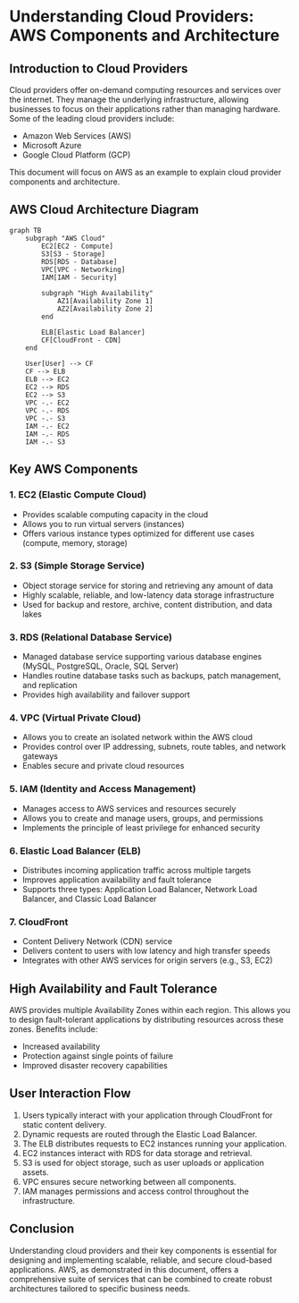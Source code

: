 # Understanding Cloud Providers: AWS Components and Architecture

## Introduction to Cloud Providers

Cloud providers offer on-demand computing resources and services over the internet. They manage the underlying infrastructure, allowing businesses to focus on their applications rather than managing hardware. Some of the leading cloud providers include:

- Amazon Web Services (AWS)
- Microsoft Azure
- Google Cloud Platform (GCP)

This document will focus on AWS as an example to explain cloud provider components and architecture.

## AWS Cloud Architecture Diagram

```mermaid
graph TB
    subgraph "AWS Cloud"
        EC2[EC2 - Compute]
        S3[S3 - Storage]
        RDS[RDS - Database]
        VPC[VPC - Networking]
        IAM[IAM - Security]
        
        subgraph "High Availability"
            AZ1[Availability Zone 1]
            AZ2[Availability Zone 2]
        end
        
        ELB[Elastic Load Balancer]
        CF[CloudFront - CDN]
    end
    
    User[User] --> CF
    CF --> ELB
    ELB --> EC2
    EC2 --> RDS
    EC2 --> S3
    VPC -.- EC2
    VPC -.- RDS
    VPC -.- S3
    IAM -.- EC2
    IAM -.- RDS
    IAM -.- S3
```

## Key AWS Components

### 1. EC2 (Elastic Compute Cloud)

- Provides scalable computing capacity in the cloud
- Allows you to run virtual servers (instances)
- Offers various instance types optimized for different use cases (compute, memory, storage)

### 2. S3 (Simple Storage Service)

- Object storage service for storing and retrieving any amount of data
- Highly scalable, reliable, and low-latency data storage infrastructure
- Used for backup and restore, archive, content distribution, and data lakes

### 3. RDS (Relational Database Service)

- Managed database service supporting various database engines (MySQL, PostgreSQL, Oracle, SQL Server)
- Handles routine database tasks such as backups, patch management, and replication
- Provides high availability and failover support

### 4. VPC (Virtual Private Cloud)

- Allows you to create an isolated network within the AWS cloud
- Provides control over IP addressing, subnets, route tables, and network gateways
- Enables secure and private cloud resources

### 5. IAM (Identity and Access Management)

- Manages access to AWS services and resources securely
- Allows you to create and manage users, groups, and permissions
- Implements the principle of least privilege for enhanced security

### 6. Elastic Load Balancer (ELB)

- Distributes incoming application traffic across multiple targets
- Improves application availability and fault tolerance
- Supports three types: Application Load Balancer, Network Load Balancer, and Classic Load Balancer

### 7. CloudFront

- Content Delivery Network (CDN) service
- Delivers content to users with low latency and high transfer speeds
- Integrates with other AWS services for origin servers (e.g., S3, EC2)

## High Availability and Fault Tolerance

AWS provides multiple Availability Zones within each region. This allows you to design fault-tolerant applications by distributing resources across these zones. Benefits include:

- Increased availability
- Protection against single points of failure
- Improved disaster recovery capabilities

## User Interaction Flow

1. Users typically interact with your application through CloudFront for static content delivery.
2. Dynamic requests are routed through the Elastic Load Balancer.
3. The ELB distributes requests to EC2 instances running your application.
4. EC2 instances interact with RDS for data storage and retrieval.
5. S3 is used for object storage, such as user uploads or application assets.
6. VPC ensures secure networking between all components.
7. IAM manages permissions and access control throughout the infrastructure.

## Conclusion

Understanding cloud providers and their key components is essential for designing and implementing scalable, reliable, and secure cloud-based applications. AWS, as demonstrated in this document, offers a comprehensive suite of services that can be combined to create robust architectures tailored to specific business needs.

